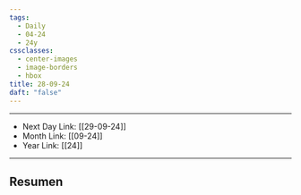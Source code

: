 ```yaml
---
tags:
  - Daily
  - 04-24
  - 24y
cssclasses:
  - center-images
  - image-borders
  - hbox
title: 28-09-24
daft: "false"
---
```

---
- Next Day Link: [[29-09-24]]
- Month Link: [[09-24]] 
- Year Link: [[24]]
___
## Resumen 
